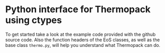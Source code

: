 # Python interface for Thermopack using ctypes

To get started take a look at the example code provided with the github source code. Also the function headers of the EoS classes, as well as the base class `thermo.py`, will help you understand what Thermopack can do.
